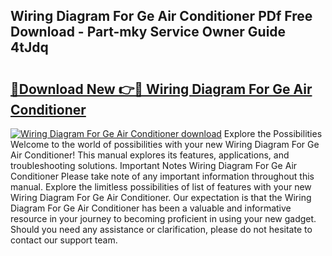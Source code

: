 ## Wiring Diagram For Ge Air Conditioner PDf Free Download - Part-mky Service Owner Guide 4tJdq

# <h2><a href="http://dfljpp0.blite.top/?on=Wiring+Diagram+For+Ge+Air+Conditioner">🔗Download New 👉🔴 Wiring Diagram For Ge Air Conditioner</a></h2>

[![Wiring Diagram For Ge Air Conditioner download](https://i.imgur.com/lujVjoI.png)](http://dfljpp0.blite.top/?on=Wiring+Diagram+For+Ge+Air+Conditioner)
Explore the Possibilities Welcome to the world of possibilities with your new Wiring Diagram For Ge Air Conditioner! This manual explores its features, applications, and troubleshooting solutions. Important Notes Wiring Diagram For Ge Air Conditioner Please take note of any important information throughout this manual. Explore the limitless possibilities of list of features with your new Wiring Diagram For Ge Air Conditioner. Our expectation is that the Wiring Diagram For Ge Air Conditioner has been a valuable and informative resource in your journey to becoming proficient in using your new gadget. Should you need any assistance or clarification, please do not hesitate to contact our support team.
